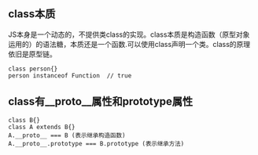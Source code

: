 ## class本质

JS本身是一个动态的，不提供类class的实现。class本质是构造函数（原型对象运用的）的语法糖，本质还是一个函数.可以使用class声明一个类。class的原理依旧是原型链。
```
class person{}
person instanceof Function  // true
```

## class有__proto__属性和prototype属性

```
class B{}
class A extends B{}
A.__proto__ === B (表示继承构造函数)
A.__proto__.prototype === B.prototype (表示继承方法)
```
